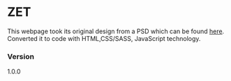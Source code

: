 # ZET

This webpage took its original design from a PSD which can be found [here](https://www.behance.net/gallery/23588097/Zet-Free-One-Page-Template-PSD). Converted it to code with HTML,CSS/SASS, JavaScript technology.

### Version

1.0.0
